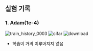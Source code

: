 ## 실험 기록

### 1. Adam(1e-4)

![train_history_0003](https://github.com/user-attachments/assets/b654ff0f-00f0-4dcf-9e38-be701ab3f7af)
![cifar](https://github.com/user-attachments/assets/730821e1-5fde-4c09-9658-62ed679befa9)
![download](https://github.com/user-attachments/assets/7324e08e-49c2-4e4b-9f27-6d0776a922e8)
- 학습이 거의 이루어지지 않음
